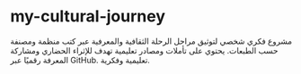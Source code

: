 # my-cultural-journey
مشروع فكري شخصي لتوثيق مراحل الرحلة الثقافية والمعرفية عبر كتب منظمة ومصنفة حسب الطبعات. يحتوي على تأملات ومصادر تعليمية تهدف للإثراء الحضاري ومشاركة المعرفة رقميًا عبر GitHub. تعليمية وفكرية.
